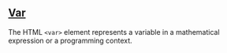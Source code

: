[Var](https://developer.mozilla.org/en-US/docs/Web/HTML/Element/var)
---
The HTML `<var>` element represents a variable in a mathematical expression or a programming context.